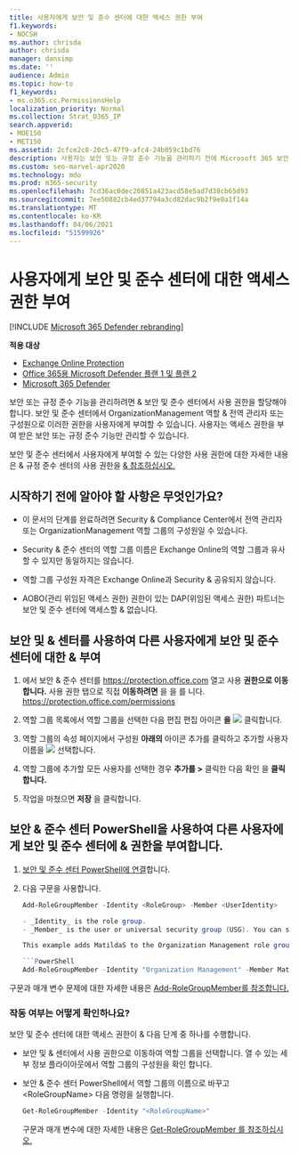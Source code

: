```yaml
---
title: 사용자에게 보안 및 준수 센터에 대한 액세스 권한 부여
f1.keywords:
- NOCSH
ms.author: chrisda
author: chrisda
manager: dansimp
ms.date: ''
audience: Admin
ms.topic: how-to
f1_keywords:
- ms.o365.cc.PermissionsHelp
localization_priority: Normal
ms.collection: Strat_O365_IP
search.appverid:
- MOE150
- MET150
ms.assetid: 2cfce2c8-20c5-47f9-afc4-24b059c1bd76
description: 사용자는 보안 또는 규정 준수 기능을 관리하기 전에 Microsoft 365 보안 & 규정 준수 센터에서 사용 권한을 할당해야 합니다.
ms.custom: seo-marvel-apr2020
ms.technology: mdo
ms.prod: m365-security
ms.openlocfilehash: 7cd36ac0dec20851a423acd58e5ad7d38cb65d93
ms.sourcegitcommit: 7ee50882cb4ed37794a3cd82dac9b2f9e0a1f14a
ms.translationtype: MT
ms.contentlocale: ko-KR
ms.lasthandoff: 04/06/2021
ms.locfileid: "51599926"
---
```

# <a name="give-users-access-to-the-security--compliance-center"></a>사용자에게 보안 및 준수 센터에 대한 액세스 권한 부여

[!INCLUDE [Microsoft 365 Defender rebranding](../includes/microsoft-defender-for-office.md)]

**적용 대상**
- [Exchange Online Protection](exchange-online-protection-overview.md)
- [Office 365용 Microsoft Defender 플랜 1 및 플랜 2](defender-for-office-365.md)
- [Microsoft 365 Defender](../defender/microsoft-365-defender.md)

보안 또는 규정 준수 기능을 관리하려면 & 보안 및 준수 센터에서 사용 권한을 할당해야 합니다. 보안 및 준수 센터에서 OrganizationManagement 역할 & 전역 관리자 또는 구성원으로 이러한 권한을 사용자에게 부여할 수 있습니다. 사용자는 액세스 권한을 부여 받은 보안 또는 규정 준수 기능만 관리할 수 있습니다.

보안 및 준수 센터에서 사용자에게 부여할 수 있는 다양한 사용 권한에 대한 자세한 내용은 & 규정 준수 센터의 사용 권한을 [& 참조하십시오.](permissions-in-the-security-and-compliance-center.md)

## <a name="what-do-you-need-to-know-before-you-begin"></a>시작하기 전에 알아야 할 사항은 무엇인가요?

- 이 문서의 단계를 완료하려면 Security & Compliance Center에서 전역 관리자 또는 OrganizationManagement 역할 그룹의 구성원일 수 있습니다.

- Security & 준수 센터의 역할 그룹 이름은 Exchange Online의 역할 그룹과 유사할 수 있지만 동일하지는 않습니다.

- 역할 그룹 구성원 자격은 Exchange Online과 Security & 공유되지 않습니다.

- AOBO(관리 위임된 액세스 권한) 권한이 있는 DAP(위임된 액세스 권한) 파트너는 보안 및 준수 센터에 액세스할 & 없습니다.

## <a name="use-the-security--compliance-center-to-give-another-user-access-to-the-security--compliance-center"></a>보안 및 & 센터를 사용하여 다른 사용자에게 보안 및 준수 센터에 대한 & 부여

1. 에서 보안 & 준수 센터를 <https://protection.office.com> 열고 사용 **권한으로 이동 합니다.** 사용 권한 탭으로 직접 **이동하려면** 을 을 를 니다. <https://protection.office.com/permissions>

2. 역할 그룹 목록에서 역할 그룹을 선택한 다음 편집 편집 아이콘 **을** ![ ](../../media/O365-MDM-CreatePolicy-EditIcon.gif) 클릭합니다.

3. 역할 그룹의 속성 페이지에서 구성원 **아래의** 아이콘 추가를 클릭하고 추가할 사용자 이름을  ![ ](../../media/ITPro-EAC-AddIcon.gif) 선택합니다.

4. 역할 그룹에 추가할 모든 사용자를 선택한 경우 **추가를 \>** 클릭한 다음 확인 을 **클릭합니다.**

5. 작업을 마쳤으면 **저장** 을 클릭합니다.

## <a name="use-security--compliance-center-powershell-to-give-another-user-access-to-the-security--compliance-center"></a>보안 & 준수 센터 PowerShell을 사용하여 다른 사용자에게 보안 및 준수 센터에 & 권한을 부여합니다.

1. [보안 및 준수 센터 PowerShell에 연결](/powershell/exchange/connect-to-scc-powershell)합니다.

2. 다음 구문을 사용합니다.

   ```powershell
   Add-RoleGroupMember -Identity <RoleGroup> -Member <UserIdentity>

   - _Identity_ is the role group.
   - _Member_ is the user or universal security group (USG). You can specify only one member at a time.

   This example adds MatildaS to the Organization Management role group.

   ```PowerShell
   Add-RoleGroupMember -Identity "Organization Management" -Member MatildaS
   ```

구문과 매개 변수 문제에 대한 자세한 내용은 [Add-RoleGroupMember를 참조합니다.](/powershell/module/exchange/add-rolegroupmember)

### <a name="how-do-you-know-this-worked"></a>작동 여부는 어떻게 확인하나요?

보안 및 준수 센터에 대한 액세스 권한이 & 다음 단계 중 하나를 수행합니다.

- 보안 및 & 센터에서 사용 권한으로 이동하여 역할 그룹을 선택합니다.  열 수 있는 세부 정보 플라이아웃에서 역할 그룹의 구성원을 확인 합니다.

- 보안 & 준수 센터 PowerShell에서 역할 그룹의 이름으로 바꾸고 \<RoleGroupName\> 다음 명령을 실행합니다.

  ```powershell
  Get-RoleGroupMember -Identity "<RoleGroupName>"
  ```

  구문과 매개 변수에 대한 자세한 내용은 [Get-RoleGroupMember 를 참조하십시오.](/powershell/module/exchange/Get-RoleGroupMember)